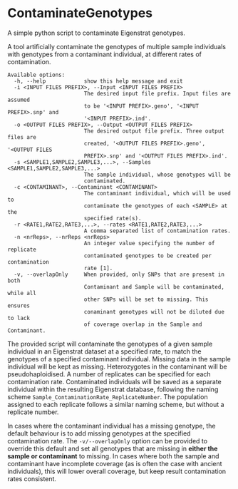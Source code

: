 # ContaminateGenotypes
A simple python script to contaminate Eigenstrat genotypes. 

A tool artificially contaminate the genotypes of multiple sample individuals 
with genotypes from a contaminant individual, at different rates of contamination.

```
Available options:
  -h, --help            show this help message and exit
  -i <INPUT FILES PREFIX>, --Input <INPUT FILES PREFIX>
                        The desired input file prefix. Input files are assumed
                        to be '<INPUT PREFIX>.geno', '<INPUT PREFIX>.snp' and
                        '<INPUT PREFIX>.ind'.
  -o <OUTPUT FILES PREFIX>, --Output <OUTPUT FILES PREFIX>
                        The desired output file prefix. Three output files are
                        created, '<OUTPUT FILES PREFIX>.geno', '<OUTPUT FILES
                        PREFIX>.snp' and '<OUTPUT FILES PREFIX>.ind'.
  -s <SAMPLE1,SAMPLE2,SAMPLE3,...>, --Samples <SAMPLE1,SAMPLE2,SAMPLE3,...>
                        The sample individual, whose genotypes will be
                        contaminated.
  -c <CONTAMINANT>, --Contaminant <CONTAMINANT>
                        The contaminant individual, which will be used to
                        contaminate the genotypes of each <SAMPLE> at the
                        specified rate(s).
  -r <RATE1,RATE2,RATE3,...>, --rates <RATE1,RATE2,RATE3,...>
                        A comma separated list of contamination rates.
  -n <nrReps>, --nrReps <nrReps>
                        An integer value specifying the number of replicate
                        contaminated genotypes to be created per contamination
                        rate [1].
  -v, --overlapOnly     When provided, only SNPs that are present in both
                        Contaminant and Sample will be contaminated, while all
                        other SNPs will be set to missing. This ensures
                        conaminant genotypes will not be diluted due to lack
                        of coverage overlap in the Sample and Contaminant.
```
The provided script will contaminate the genotypes of a given sample individual 
in an Eigenstrat dataset at a specified rate, to match the genotypes of a 
specified contaminant individual. Missing data in the sample individual will be 
kept as missing. Heterozygotes in the contaminant will be pseudohaploidised. A 
number of replicates can be specified for each contamination rate. Contaminated 
individuals will be saved as a separate individual within the resulting 
Eigenstrat database, following the naming scheme ``Sample_ContaminationRate_ReplicateNumber``. 
The population assigned to each replicate follows a similar naming scheme, but without a replicate number.

In cases where the contaminant individual has a missing genotype, the default behaviour is to add missing genotypes at the specified contamination rate. The ``-v/--overlapOnly`` option can be provided to override this default and set all genotypes that are missing in **either the sample or contaminant** to missing. In cases where both the sample and contaminant have incomplete coverage (as is often the case with ancient individuals), this will lower overall coverage, but keep result contamination rates consistent.
